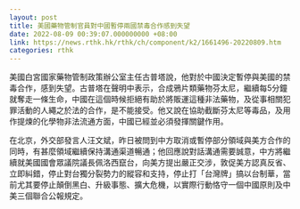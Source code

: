 ```yaml
---
layout: post
title: 美國藥物管制官員對中國暫停兩國禁毒合作感到失望
date: 2022-08-09 00:39:07.000000000 +08:00
link: https://news.rthk.hk/rthk/ch/component/k2/1661496-20220809.htm
categories: rthk
---
```


美國白宮國家藥物管制政策辦公室主任古普塔說，他對於中國決定暫停與美國的禁毒合作，感到失望。古普塔在聲明中表示，合成鴉片類藥物芬太尼，繼續每5分鐘就奪走一條生命，中國在這個時候拒絕有助於將販運這種非法藥物，及從事相關犯罪活動的人繩之於法的合作，是不能接受。他又說在協助截斷芬太尼等毒品，及用作提煉的化學物非法流通方面，中國已經並必須發揮關鍵作用。

在北京，外交部發言人汪文斌，昨日被問到中方取消或暫停部分領域與美方合作的同時，有甚麼領域繼續保持溝通渠道暢通；他回應說對話溝通需要誠意，中方將繼續就美國國會眾議院議長佩洛西竄台，向美方提出嚴正交涉，敦促美方認真反省、立即糾錯，停止對台獨分裂勢力的縱容和支持，停止打「台灣牌」搞以台制華，當前尤其要停止顛倒黑白、升級事態、擴大危機，以實際行動恪守一個中國原則及中美三個聯合公報規定。
